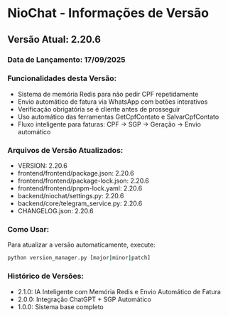 # NioChat - Informações de Versão

## Versão Atual: 2.20.6

### Data de Lançamento: 17/09/2025

### Funcionalidades desta Versão:
- Sistema de memória Redis para não pedir CPF repetidamente
- Envio automático de fatura via WhatsApp com botões interativos
- Verificação obrigatória se é cliente antes de prosseguir
- Uso automático das ferramentas GetCpfContato e SalvarCpfContato
- Fluxo inteligente para faturas: CPF → SGP → Geração → Envio automático

### Arquivos de Versão Atualizados:
- VERSION: 2.20.6
- frontend/frontend/package.json: 2.20.6
- frontend/frontend/package-lock.json: 2.20.6
- frontend/frontend/pnpm-lock.yaml: 2.20.6
- backend/niochat/settings.py: 2.20.6
- backend/core/telegram_service.py: 2.20.6
- CHANGELOG.json: 2.20.6

### Como Usar:
Para atualizar a versão automaticamente, execute:
```bash
python version_manager.py [major|minor|patch]
```

### Histórico de Versões:
- 2.1.0: IA Inteligente com Memória Redis e Envio Automático de Fatura
- 2.0.0: Integração ChatGPT + SGP Automático
- 1.0.0: Sistema base completo
